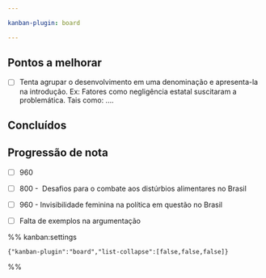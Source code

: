 ```yaml
---

kanban-plugin: board

---
```


## Pontos a melhorar

- [ ] Tenta agrupar o desenvolvimento em uma denominação e apresenta-la na introdução. Ex: Fatores como negligência estatal suscitaram a problemática. Tais como: ....


## Concluídos



## Progressão de nota

- [ ] 960
- [ ] 800 -  Desafios para o combate aos distúrbios alimentares no Brasil
- [ ] 960 - Invisibilidade feminina na política em questão no Brasil
- [ ] Falta de exemplos na argumentação




%% kanban:settings
```
{"kanban-plugin":"board","list-collapse":[false,false,false]}
```
%%